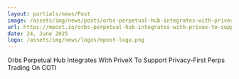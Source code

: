 ```yaml
---
layout: partials/news/Post
image: /assets/img/news/posts/orbs-perpetual-hub-integrates-with-privex-to-support-privacy-first-perps-trading-on-coti.webp
url: https://mpost.io/orbs-perpetual-hub-integrates-with-privex-to-support-privacy-first-perps-trading-on-coti/?_nocache=1750926934735
date: 24, June 2025
logo: /assets/img/news/logos/mpost-logo.png
---
```


Orbs Perpetual Hub Integrates With PriveX To Support Privacy-First Perps Trading On COTI
